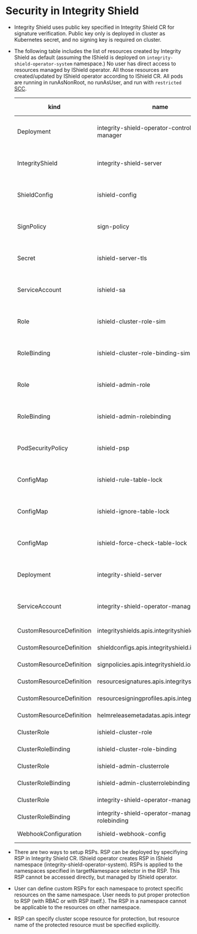 # Security in Integrity Shield

- Integrity Shield uses public key specified in Integrity Shield CR for signature verification. Public key only is deployed in cluster as Kubernetes secret, and no signing key is required on cluster.

- The following table includes the list of resources created by Integrity Shield as default (assuming the IShield is deployed on  `integrity-shield-operator-system` namespace.) No user has direct access to resources managed by IShield operator. All those resources are created/updated by IShield operator according to IShield CR. All pods are running in runAsNonRoot, no runAsUser, and run with `restricted` [SCC](https://docs.openshift.com/container-platform/4.6/authentication/managing-security-context-constraints.html). 



    | kind | name | namespace | owned-by |
    | ---- | ---- | ---- | ---- |
    | Deployment | integrity-shield-operator-controller-manager | integrity-shield-operator-system | - |
    | IntegrityShield | integrity-shield-server | integrity-shield-operator-system | - |
    | ShieldConfig | ishield-config | integrity-shield-operator-system | IShield operator |
    | SignPolicy | sign-policy | integrity-shield-operator-system | IShield operator |
    | Secret | ishield-server-tls | integrity-shield-operator-system | IShield operator |
    | ServiceAccount | ishield-sa | integrity-shield-operator-system | IShield operator |
    | Role | ishield-cluster-role-sim | integrity-shield-operator-system | IShield operator |
    | RoleBinding | ishield-cluster-role-binding-sim | integrity-shield-operator-system | IShield operator |
    | Role | ishield-admin-role | integrity-shield-operator-system | IShield operator |
    | RoleBinding | ishield-admin-rolebinding | integrity-shield-operator-system | IShield operator |
    | PodSecurityPolicy | ishield-psp | integrity-shield-operator-system | IShield operator |
    | ConfigMap | ishield-rule-table-lock | integrity-shield-operator-system | IShield operator |
    | ConfigMap | ishield-ignore-table-lock | integrity-shield-operator-system | IShield operator |
    | ConfigMap | ishield-force-check-table-lock | integrity-shield-operator-system | IShield operator |
    | Deployment | integrity-shield-server | integrity-shield-operator-system | IShield operator |
    | ServiceAccount | integrity-shield-operator-manager | integrity-shield-operator-system | - |
    | CustomResourceDefinition | integrityshields.apis.integrityshield.io | (cluster scope) | - |
    | CustomResourceDefinition | shieldconfigs.apis.integrityshield.io | (cluster scope) | IShield operator |
    | CustomResourceDefinition | signpolicies.apis.integrityshield.io | (cluster scope) | IShield operator |
    | CustomResourceDefinition | resourcesignatures.apis.integrityshield.io | (cluster scope) | IShield operator |
    | CustomResourceDefinition | resourcesigningprofiles.apis.integrityshield.io | (cluster scope) | IShield operator |
    | CustomResourceDefinition | helmreleasemetadatas.apis.integrityshield.io | (cluster scope) | IShield operator |
    | ClusterRole | ishield-cluster-role | (cluster scope) | IShield operator |
    | ClusterRoleBinding | ishield-cluster-role-binding | (cluster scope) | IShield operator |
    | ClusterRole | ishield-admin-clusterrole | (cluster scope) | IShield operator |
    | ClusterRoleBinding | ishield-admin-clusterrolebinding | (cluster scope) | IShield operator |
    | ClusterRole | integrity-shield-operator-manager-role | (cluster scope) | - |
    | ClusterRoleBinding | integrity-shield-operator-manager-rolebinding | (cluster scope) | - |
    | WebhookConfiguration | ishield-webhook-config | (cluster scope) | IShield operator |

- There are two ways to setup RSPs. RSP can be deployed by specifiying RSP in Integrity Shield CR. IShield operator creates RSP in IShield namespace (integrity-shield-operator-system). RSPs is applied to the namespaces specified in targetNamespace selector in the RSP. This RSP cannot be accessed directly, but managed by IShield operator. 
- User can define custom RSPs for each namespace to protect specific resources on the same namespace. User needs to put proper protection to RSP (with RBAC or with RSP itself.). The RSP in a namespace cannot be applicable to the resources on other namespace. 
- RSP can specify cluster scope resource for protection, but resource name of the protected resource must be specified explicitly.
